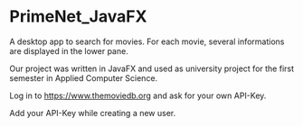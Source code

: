 # PrimeNet_JavaFX

A desktop app to search for movies. For each movie, several informations are displayed in the lower pane.

Our project was written in JavaFX and used as university project for the first semester in Applied Computer Science.

Log in to https://www.themoviedb.org and ask for your own API-Key.

Add your API-Key while creating a new user. 